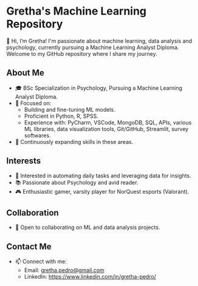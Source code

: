 # Gretha's Machine Learning Repository

👋 Hi, I’m Gretha! I'm passionate about machine learning, data analysis and psychology, currently pursuing a Machine Learning Analyst Diploma. Welcome to my GitHub repository where I share my journey.

## About Me
- 🎓 BSc Specialization in Psychology, Pursuing a Machine Learning Analyst Diploma.
- 🌱 Focused on:
  - Building and fine-tuning ML models.
  - Proficient in Python, R, SPSS.
  - Experience with: PyCharm, VSCode, MongoDB, SQL, APIs, various ML libraries, data visualization tools, Git/GitHub, Streamlit, survey softwares.
- 🌱 Continuously expanding skills in these areas.

## Interests
- 👀 Interested in automating daily tasks and leveraging data for insights.
- 📚 Passionate about Psychology and avid reader.
- 🎮 Enthusiastic gamer, varsity player for NorQuest esports (Valorant).

## Collaboration
- 💞️ Open to collaborating on ML and data analysis projects.

## Contact Me
- 📫 Connect with me:
  - Email: gretha.pedro@gmail.com
  - LinkedIn: https://www.linkedin.com/in/gretha-pedro/
